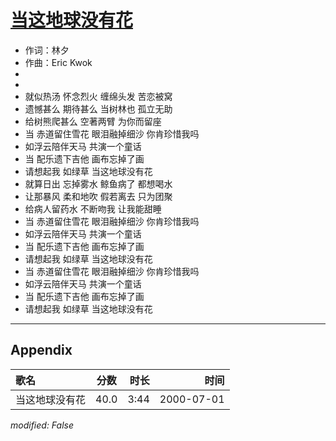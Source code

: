 # [当这地球没有花](https://music.163.com/song?id=67553)

* 作词：林夕
* 作曲：Eric Kwok
*
*
* 就似热汤 怀念烈火 缠绵头发 苦恋被窝
* 遗憾甚么 期待甚么 当树林也 孤立无助
* 给树熊爬甚么 空著两臂 为你而留座
* 当 赤道留住雪花 眼泪融掉细沙 你肯珍惜我吗
* 如浮云陪伴天马 共演一个童话
* 当 配乐遗下吉他 画布忘掉了画
* 请想起我 如绿草 当这地球没有花
* 就算日出 忘掉雾水 鲸鱼病了 都想喝水
* 让那暴风 柔和地吹 假若离去 只为团聚
* 给病人留药水 不断吻我 让我能甜睡
* 当 赤道留住雪花 眼泪融掉细沙 你肯珍惜我吗
* 如浮云陪伴天马 共演一个童话
* 当 配乐遗下吉他 画布忘掉了画
* 请想起我 如绿草 当这地球没有花
* 当 赤道留住雪花 眼泪融掉细沙 你肯珍惜我吗
* 如浮云陪伴天马 共演一个童话
* 当 配乐遗下吉他 画布忘掉了画
* 请想起我 如绿草 当这地球没有花


---

## Appendix

|歌名|分数|时长|时间|
|:---|:---:|---:|---:|
|当这地球没有花|40.0|3:44|2000-07-01

*modified: False*